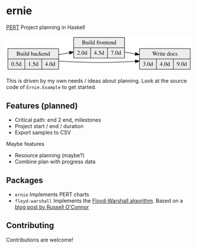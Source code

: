 # ernie

[PERT](https://en.wikipedia.org/wiki/Program_evaluation_and_review_technique) Project planning in Haskell

![docs/example.svg](docs/example.svg)

This is driven by my own needs / ideas about planning. Look at the source code of `Ernie.Example` to get started.

## Features (planned)

* Critical path: end 2 end, milestones
* Project start / end / duration
* Export samples to CSV

Maybe features

* Resource planning (maybe?)
* Combine plan with progress data

## Packages

* `ernie` Implements PERT charts
* `floyd-warshall` Implements the [Floyd-Warshall algorithm](https://en.wikipedia.org/wiki/Floyd%E2%80%93Warshall_algorithm). Based on a [blog post by Russell O'Connor](r6.ca/blog/20110808T035622Z.html)

## Contributing

Contributions are welcome!
